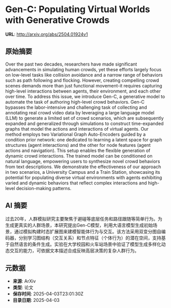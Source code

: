 # Gen-C: Populating Virtual Worlds with Generative Crowds

**URL**: http://arxiv.org/abs/2504.01924v1

## 原始摘要

Over the past two decades, researchers have made significant advancements in
simulating human crowds, yet these efforts largely focus on low-level tasks
like collision avoidance and a narrow range of behaviors such as path following
and flocking. However, creating compelling crowd scenes demands more than just
functional movement-it requires capturing high-level interactions between
agents, their environment, and each other over time. To address this issue, we
introduce Gen-C, a generative model to automate the task of authoring
high-level crowd behaviors. Gen-C bypasses the labor-intensive and challenging
task of collecting and annotating real crowd video data by leveraging a large
language model (LLM) to generate a limited set of crowd scenarios, which are
subsequently expanded and generalized through simulations to construct
time-expanded graphs that model the actions and interactions of virtual agents.
Our method employs two Variational Graph Auto-Encoders guided by a condition
prior network: one dedicated to learning a latent space for graph structures
(agent interactions) and the other for node features (agent actions and
navigation). This setup enables the flexible generation of dynamic crowd
interactions. The trained model can be conditioned on natural language,
empowering users to synthesize novel crowd behaviors from text descriptions. We
demonstrate the effectiveness of our approach in two scenarios, a University
Campus and a Train Station, showcasing its potential for populating diverse
virtual environments with agents exhibiting varied and dynamic behaviors that
reflect complex interactions and high-level decision-making patterns.


## AI 摘要

过去20年，人群模拟研究主要聚焦于避碰等底层任务和路径跟随等简单行为。为生成更真实的人群场景，本研究提出Gen-C模型，利用大语言模型生成初始场景，通过模拟构建时态扩展图来建模智能体行为与交互。该方法采用双变分图自编码器，分别学习图结构（交互关系）和节点特征（个体行为）的潜在空间，支持基于自然语言的条件生成。实验在大学校园和火车站场景中验证了模型生成多样化动态交互的能力，可依据文本描述合成反映高层决策的复杂人群行为。

## 元数据

- **来源**: ArXiv
- **类型**: 论文
- **保存时间**: 2025-04-03T23:01:30Z
- **目录日期**: 2025-04-03
